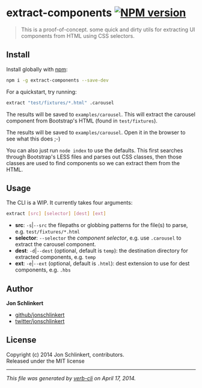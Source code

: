 # extract-components [![NPM version](https://badge.fury.io/js/extract-components.png)](http://badge.fury.io/js/extract-components)

> This is a proof-of-concept. some quick and dirty utils for extracting UI components from HTML using CSS selectors.

## Install
Install globally with [npm](npmjs.org):

```bash
npm i -g extract-components --save-dev
```

For a quickstart, try running:

```bash
extract "test/fixtures/*.html" .carousel
```

The results will be saved to `examples/carousel`.
This will extract the carousel component from Bootstrap's HTML (found in `test/fixtures`).

The results will be saved to `examples/carousel`. Open it in the browser to see what this does ;-)

You can also just run `node index` to use the defaults. This first searches through Bootstrap's LESS files and parses out CSS classes, then those classes are used to find components so we can extract them from the HTML.

## Usage

The CLI is a WIP. It currently takes four arguments:

```bash
extract [src] [selector] [dest] [ext]
```

* **src**: `-s`|`--src` the filepaths or globbing patterns for the file(s) to parse, e.g. `test/fixtures/*.html`
* **selector**: `--selector`  the _component selector_, e.g. use `.carousel` to extract the carousel component.
* **dest**: `-d`|`--dest` (optional, default is `temp`): the destination directory for extracted components, e.g. `temp`
* **ext**: `-e`|`--ext` (optional, default is `.html`): dest extension to use for dest components, e.g. `.hbs`


## Author

**Jon Schlinkert**

+ [github/jonschlinkert](https://github.com/jonschlinkert)
+ [twitter/jonschlinkert](http://twitter.com/jonschlinkert)

## License
Copyright (c) 2014 Jon Schlinkert, contributors.  
Released under the MIT license

***

_This file was generated by [verb-cli](https://github.com/assemble/verb-cli) on April 17, 2014._